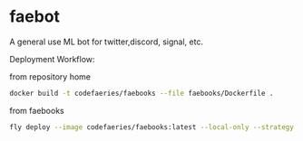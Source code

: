# faebot
A general use ML bot for twitter,discord, signal, etc.

Deployment Workflow:

from repository home
```bash
docker build -t codefaeries/faebooks --file faebooks/Dockerfile .
```

from faebooks
```bash
fly deploy --image codefaeries/faebooks:latest --local-only --strategy immediate
```
